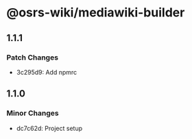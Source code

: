 # @osrs-wiki/mediawiki-builder

## 1.1.1

### Patch Changes

- 3c295d9: Add npmrc

## 1.1.0

### Minor Changes

- dc7c62d: Project setup
